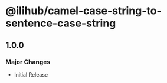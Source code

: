 # @ilihub/camel-case-string-to-sentence-case-string

## 1.0.0

### Major Changes

- Initial Release

